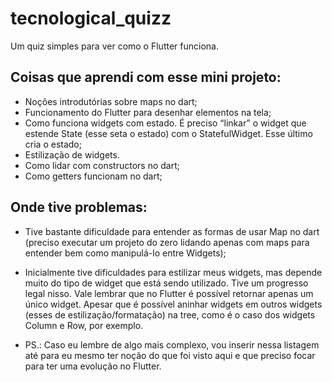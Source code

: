 # tecnological_quizz

Um quiz simples para ver como o Flutter funciona.

## Coisas que aprendi com esse mini projeto:

- Noções introdutórias sobre maps no dart;
- Funcionamento do Flutter para desenhar elementos na tela;
- Como funciona widgets com estado. É preciso “linkar” o widget que estende State (esse seta o estado) com o StatefulWidget. Esse último cria o estado;
- Estilização de widgets.
- Como lidar com constructors no dart;
- Como getters funcionam no dart;

## Onde tive problemas:

- Tive bastante dificuldade para entender as formas de usar Map no dart (preciso executar um projeto do zero lidando apenas com maps para entender bem como manipulá-lo entre Widgets);
- Inicialmente tive dificuldades para estilizar meus widgets, mas depende muito do tipo de widget que está sendo utilizado. Tive um progresso legal nisso. Vale lembrar que no Flutter é possível retornar apenas um único widget. Apesar que é possível aninhar widgets em outros widgets (esses de estilização/formatação) na tree, como é o caso dos widgets Column e Row, por exemplo.

- PS.: Caso eu lembre de algo mais complexo, vou inserir nessa listagem até para eu mesmo ter noção do que foi visto aqui e que preciso focar para ter uma evolução no Flutter.
